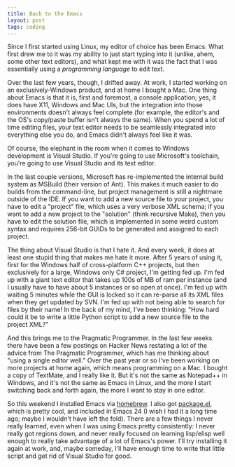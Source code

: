 ```yaml
---
title: Back to the Emacs
layout: post
tags: coding
---
```

Since I first started using Linux, my editor of choice has been
Emacs. What first drew me to it was my ability to just start typing
into it (unlike, ahem, some other text editors), and what kept me with
it was the fact that I was essentially using a _programming language_
to edit text.

Over the last few years, though, I drifted away. At work, I started
working on an exclusively-Windows product, and at home I bought a
Mac. One thing about Emacs is that it is, first and foremost, a
console application; yes, it does have X11, Windows and Mac UIs, but
the integration into those environments doesn't always feel complete
(for example, the editor's and the OS's copy/paste buffer isn't always
the same). When you spend a lot of time editing files, your text
editor needs to be seamlessly integrated into everything else you do,
and Emacs didn't always feel like it was.

Of course, the elephant in the room when it comes to Windows
development is Visual Studio. If you're going to use Microsoft's
toolchain, you're going to use Visual Studio and its text editor. 

In the last couple versions, Microsoft has re-implemented the internal
build system as MSBuild (their version of Ant). This makes it much
easier to do builds from the command-line, but project management is
still a nightmare outside of the IDE. If you want to add a new source
file to your project, you have to edit a "project" file, which uses a
very verbose XML schema; if you want to add a new project to the
"solution" (think recursive Make), then you have to edit the solution
file, which is implemented in some weird custom syntax and requires
256-bit GUIDs to be generated and assigned to each project.

The thing about Visual Studio is that I hate it. And every week, it
does at least one stupid thing that makes me hate it more. After 5
years of using it, first for the Windows half of cross-platform C++
projects, but then exclusively for a large, Windows only C# project,
I'm getting fed up. I'm fed up with a giant text editor that takes up
100s of MB of ram per instance (and I usually have to have about 5
instances or so open at once). I'm fed up with waiting 5 minutes while
the GUI is locked so it can re-parse all its XML files when they get
updated by SVN. I'm fed up with not being able to search for files by
their name! In the back of my mind, I've been thinking: "How hard
could it be to write a little Python script to add a new source file
to the project XML?"

And this brings me to the Pragmatic Programmer. In the last few weeks
there have been a few postings on Hacker News restating a lot of the
advice from The Pragmatic Programmer, which has me thinking about
"using a single editor well." Over the past year or so I've been
working on more projects at home again, which means programming on a
Mac. I bought a copy of TextMate, and I really like it. But it's not
the same as Notepad++ in Windows, and it's not the same as Emacs in
Linux, and the more I start switching back and forth again, the more I
want to stay in one editor.

So this weekend I installed Emacs via
[homebrew](http://mxcl.github.com/homebrew/). I also got
[package.el](https://github.com/technomancy/package.el), which is
pretty cool, and included in Emacs 24 (I wish I had it a long time
ago; maybe I wouldn't have left the fold). There are a few things I
never really learned, even when I was using Emacs pretty consistently:
I never really got regions down, and never really focused on learning
lisp/elisp well enough to really take advantage of a lot of Emacs's
power. I'll try installing it again at work, and, maybe someday, I'll
have enough time to write that little script and get rid of Visual
Studio for good.
